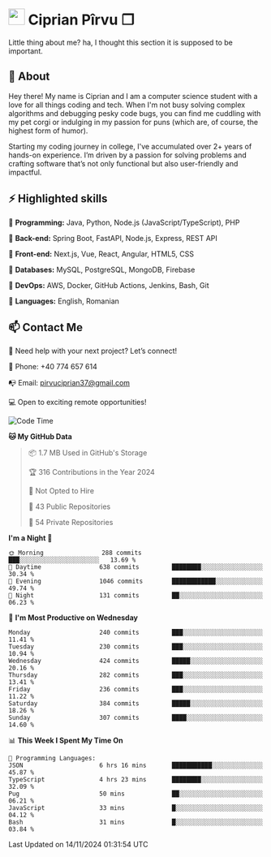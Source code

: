 # <img height="32px" src="https://user-images.githubusercontent.com/74038190/216122041-518ac897-8d92-4c6b-9b3f-ca01dcaf38ee.png"> Ciprian Pîrvu ❐ </h1>

Little thing about me? ha, I thought this section it is supposed to be important.

## 🧐 About

Hey there! My name is Ciprian and I am a computer science student with a love for all things coding and tech. When I'm not busy solving complex algorithms and debugging pesky code bugs, you can find me cuddling with my pet corgi or indulging in my passion for puns (which are, of course, the highest form of humor).

Starting my coding journey in college, I've accumulated over 2+ years of hands-on experience. I’m driven by a passion for solving problems and crafting software that’s not only functional but also user-friendly and impactful.


## ⚡ Highlighted skills

🎯 **Programming:** Java, Python, Node.js (JavaScript/TypeScript), PHP

🎯 **Back-end:** Spring Boot, FastAPI, Node.js, Express, REST API

🎯 **Front-end:** Next.js, Vue, React, Angular, HTML5, CSS

🎯 **Databases:** MySQL, PostgreSQL, MongoDB, Firebase

🎯 **DevOps:** AWS, Docker, GitHub Actions, Jenkins, Bash, Git

🎯 **Languages:** English, Romanian



## 📫 Contact Me

🤝 Need help with your next project? Let’s connect!

📱 Phone: +40 774 657 614

📭 Email: pirvuciprian37@gmail.com


💻 Open to exciting remote opportunities!

<!--START_SECTION:waka-->
![Code Time](http://img.shields.io/badge/Code%20Time-2%2C212%20hrs%2017%20mins-blue)

**🐱 My GitHub Data** 

> 📦 1.7 MB Used in GitHub's Storage 
 > 
> 🏆 316 Contributions in the Year 2024
 > 
> 🚫 Not Opted to Hire
 > 
> 📜 43 Public Repositories 
 > 
> 🔑 54 Private Repositories 
 > 
**I'm a Night 🦉** 

```text
🌞 Morning                288 commits         ███░░░░░░░░░░░░░░░░░░░░░░   13.69 % 
🌆 Daytime                638 commits         ████████░░░░░░░░░░░░░░░░░   30.34 % 
🌃 Evening                1046 commits        ████████████░░░░░░░░░░░░░   49.74 % 
🌙 Night                  131 commits         ██░░░░░░░░░░░░░░░░░░░░░░░   06.23 % 
```
📅 **I'm Most Productive on Wednesday** 

```text
Monday                   240 commits         ███░░░░░░░░░░░░░░░░░░░░░░   11.41 % 
Tuesday                  230 commits         ███░░░░░░░░░░░░░░░░░░░░░░   10.94 % 
Wednesday                424 commits         █████░░░░░░░░░░░░░░░░░░░░   20.16 % 
Thursday                 282 commits         ███░░░░░░░░░░░░░░░░░░░░░░   13.41 % 
Friday                   236 commits         ███░░░░░░░░░░░░░░░░░░░░░░   11.22 % 
Saturday                 384 commits         █████░░░░░░░░░░░░░░░░░░░░   18.26 % 
Sunday                   307 commits         ████░░░░░░░░░░░░░░░░░░░░░   14.60 % 
```


📊 **This Week I Spent My Time On** 

```text
💬 Programming Languages: 
JSON                     6 hrs 16 mins       ███████████░░░░░░░░░░░░░░   45.87 % 
TypeScript               4 hrs 23 mins       ████████░░░░░░░░░░░░░░░░░   32.09 % 
Pug                      50 mins             ██░░░░░░░░░░░░░░░░░░░░░░░   06.21 % 
JavaScript               33 mins             █░░░░░░░░░░░░░░░░░░░░░░░░   04.12 % 
Bash                     31 mins             █░░░░░░░░░░░░░░░░░░░░░░░░   03.84 % 
```


 Last Updated on 14/11/2024 01:31:54 UTC
<!--END_SECTION:waka-->
